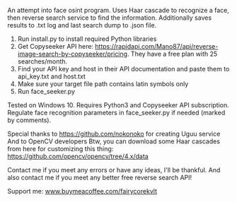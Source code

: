 An attempt into face osint program. Uses Haar cascade to recognize a face, then reverse search service to find the information. Additionally saves results to .txt log and last search dump to .json file.

1. Run install.py to install required Python libraries
2. Get Copyseeker API here: https://rapidapi.com/Mano87/api/reverse-image-search-by-copyseeker/pricing. They have a free plan with 25 searches/month.
3. Find your API key and host in their API documentation and paste them to api_key.txt and host.txt
4. Make sure your target file path contains latin symbols only
5. Run face_seeker.py

Tested on Windows 10.
Requires Python3 and Copyseeker API subscription.
Regulate face recognition parameters in face_seeker.py if needed (marked by comments).

Special thanks to https://github.com/nokonoko for creating Uguu service
And to OpenCV developers
Btw, you can download some Haar cascades from here for customizing this thing: https://github.com/opencv/opencv/tree/4.x/data

Contact me if you meet any errors or have any ideas, I'll be thankful. And also contact me if you meet any better free reverse search API!

Support me: www.buymeacoffee.com/fairycorekvlt
